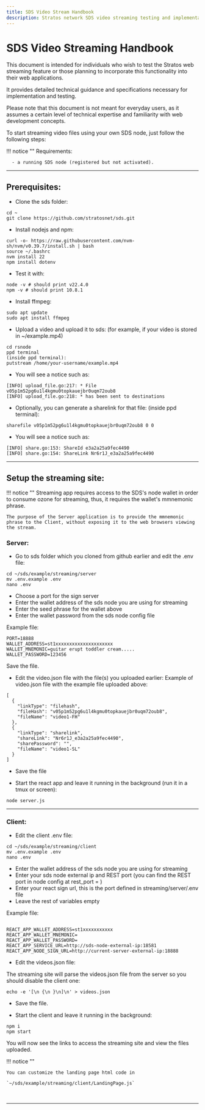 ```yaml
---
title: SDS Video Stream Handbook
description: Stratos network SDS video streaming testing and implementation.
---
```


# SDS Video Streaming Handbook

This document is intended for individuals who wish to test the Stratos web streaming feature or those planning to incorporate this functionality into their web applications. 

It provides detailed technical guidance and specifications necessary for implementation and testing. 

Please note that this document is not meant for everyday users, as it assumes a certain level of technical expertise and familiarity with web development concepts.

To start streaming video files using your own SDS node, just follow the following steps:

!!! notice ""
      Requirements:

      - a running SDS node (registered but not activated).

---

## Prerequisites:

- Clone the sds folder:

```shell
cd ~
git clone https://github.com/stratosnet/sds.git
```

- Install nodejs and npm:

```shell
curl -o- https://raw.githubusercontent.com/nvm-sh/nvm/v0.39.7/install.sh | bash
source ~/.bashrc
nvm install 22
npm install dotenv
```

- Test it with:

```shell
node -v # should print v22.4.0
npm -v # should print 10.8.1
```

- Install ffmpeg:

```shell
sudo apt update
sudo apt install ffmpeg
```

- Upload a video and upload it to sds:
(for example, if your video is stored in ~/example.mp4)

```shell
cd rsnode
ppd terminal
(inside ppd terminal):
putstream /home/your-username/example.mp4
```

- You will see a notice such as:

```shell
[INFO] upload_file.go:217: * File  v05p1m52pg6u1l4kgmu0topkauejbr0uqm72oub8
[INFO] upload_file.go:218: * has been sent to destinations
```

- Optionally, you can generate a sharelink for that file:
(inside ppd terminal):

```shell
sharefile v05p1m52pg6u1l4kgmu0topkauejbr0uqm72oub8 0 0
```

- You will see a notice such as:

```shell
[INFO] share.go:153: ShareId e3a2a25a9fec4490
[INFO] share.go:154: ShareLink Nr6r1J_e3a2a25a9fec4490
```

---


## Setup the streaming site:

!!! notice ""
    Streaming app requires access to the SDS's node wallet in order to consume ozone for streaming, thus, it requires the wallet's mmnemonic phrase.

    The purpose of the Server application is to provide the mmnemonic phrase to the Client, without exposing it to the web browsers viewing the stream.

### Server:

- Go to sds folder which you cloned from github earlier and edit the .env file:

```shell
cd ~/sds/example/streaming/server
mv .env.example .env
nano .env
```

* Choose a port for the sign server
* Enter the wallet address of the sds node you are using for streaming
* Enter the seed phrase for the wallet above
* Enter the wallet password from the sds node config file

Example file:

```shell
PORT=18888
WALLET_ADDRESS=st1xxxxxxxxxxxxxxxxxxxxx
WALLET_MNEMONIC=guitar erupt toddler cream.....
WALLET_PASSWORD=123456
```

Save the file.

- Edit the video.json file with the file(s) you uploaded earlier:
Example of video.json file with the example file uploaded above:

```shell
[
  {
    "linkType": "filehash",
    "fileHash": "v05p1m52pg6u1l4kgmu0topkauejbr0uqm72oub8",
    "fileName": "video1-FH"
  },
  {
    "linkType": "sharelink",
    "shareLink": "Nr6r1J_e3a2a25a9fec4490",
    "sharePassword": "",
    "fileName": "video1-SL"
  }
]
```

- Save the file

- Start the react app and leave it running in the background (run it in a tmux or screen):

```shell
node server.js
```

---

### Client:

- Edit the client .env file:

```shell
cd ~/sds/example/streaming/client
mv .env.example .env
nano .env
```

* Enter the wallet address of the sds node you are using for streaming
* Enter your sds node external ip and REST port
(you can find the REST port in node config at rest_port = )
* Enter your react sign url, this is the port defined in streaming/server/.env file
* Leave the rest of variables empty

Example file:

```shell

REACT_APP_WALLET_ADDRESS=st1xxxxxxxxxxx
REACT_APP_WALLET_MNEMONIC=
REACT_APP_WALLET_PASSWORD=
REACT_APP_SERVICE_URL=http://sds-node-external-ip:18581
REACT_APP_NODE_SIGN_URL=http://current-server-external-ip:18888
```

- Edit the videos.json file:

The streaming site will parse the videos.json file from the server so you should disable the client one:

```shell
echo -e '[\n {\n }\n]\n' > videos.json
```

- Save the file.

- Start the client and leave it running in the background:

```shell
npm i
npm start
```

You will now see the links to access the streaming site and view the files uploaded.

!!! notice ""

    You can customize the landing page html code in

    `~/sds/example/streaming/client/LandingPage.js`
<br>

---

<br>
